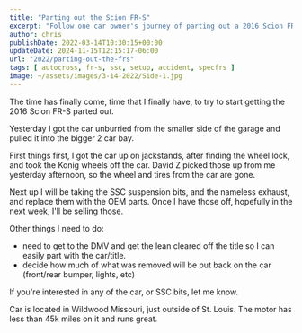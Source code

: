 ```yaml
---
title: "Parting out the Scion FR-S"
excerpt: "Follow one car owner's journey of parting out a 2016 Scion FR-S, from wheel removal to selling off OEM parts and SSC suspension bits."
author: chris
publishDate: 2022-03-14T10:30:15+00:00
updateDate: 2024-11-15T12:15:17-06:00
url: "2022/parting-out-the-frs"
tags: [ autocross, fr-s, ssc, setup, accident, specfrs ]
image: ~/assets/images/3-14-2022/Side-1.jpg
---
```


The time has finally come, time that I finally have, to try to start getting the 2016 Scion FR-S parted out.

Yesterday I got the car unburried from the smaller side of the garage and pulled it into the bigger 2 car bay.

First things first, I got the car up on jackstands, after finding the wheel lock, and took the Konig wheels off the car. David Z picked those up from me yesterday afternoon, so the wheel and tires from the car are gone.

Next up I will be taking the SSC suspension bits, and the nameless exhaust, and replace them with the OEM parts. Once I have those off, hopefully in the next week, I'll be selling those.

Other things I need to do:

* need to get to the DMV and get the lean cleared off the title so I can easily part with the car/title.
* decide how much of what was removed will be put back on the car (front/rear bumper, lights, etc)

If you're interested in any of the car, or SSC bits, let me know.

Car is located in Wildwood Missouri, just outside of St. Louis. The motor has less than 45k miles on it and runs great.

